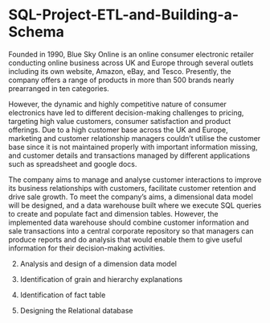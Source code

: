 # SQL-Project-ETL-and-Building-a-Schema
Founded in 1990, Blue Sky Online is an online consumer electronic retailer conducting online business across UK and Europe through several outlets including its own website, Amazon, eBay, and Tesco. Presently, the company offers a range of products in more than 500 brands nearly prearranged in ten categories.
 
However, the dynamic and highly competitive nature of consumer electronics have led to different decision-making challenges to pricing, targeting high value customers, consumer satisfaction and product offerings. Due to a high customer base across the UK and Europe, marketing and customer relationship managers couldn’t utilise the customer base since it is not maintained properly with important information missing, and customer details and transactions managed by different applications such as spreadsheet and google docs. 
 
The company aims to manage and analyse customer interactions to improve its business relationships with customers, facilitate customer retention and drive sale growth. 
To meet the company’s aims, a dimensional data model will be designed, and a data warehouse built where we execute SQL queries to create and populate fact and dimension tables.
However, the implemented data warehouse should combine customer information and sale transactions into a central corporate repository so that managers can produce reports and do analysis that would enable them to give useful information for their decision-making activities.

2. Analysis and design of a dimension data model

3. Identification of grain and hierarchy explanations

3. Identification of fact table 

4.  Designing the Relational database
